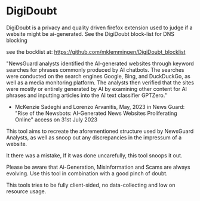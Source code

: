 # DigiDoubt
DigiDoubt is a privacy and quality driven firefox extension used to judge if a website might be ai-generated. See the DigiDoubt block-list for DNS blocking  

see the bocklist at: https://github.com/mklemmingen/DigiDoubt_blocklist

"NewsGuard analysts identified the AI-generated websites through keyword searches for phrases commonly produced by AI chatbots. 
The searches were conducted on the search engines Google, Bing, and DuckDuckGo, as well as a media monitoring platform. 
The analysts then verified that the sites were mostly or entirely generated by AI by examining other content for AI phrases and inputting articles into the AI text classifier GPTZero."
   - McKenzie Sadeghi and Lorenzo Arvanitis, May, 2023 in News Guard: "Rise of the Newsbots: AI-Generated News Websites Proliferating Online" access on 31st July 2023 

This tool aims to recreate the aforementioned structure used by NewsGuard Analysts, as well as snoop out any discrepancies in the impressum of a website.

It there was a mistake, If it was done uncarefully, this tool snoops it out.

Please be aware that Ai-Generation, Misinformation and Scams are always evolving. Use this tool in combination with a good pinch of doubt. 

This tools tries to be fully client-sided, no data-collecting and low on resource usage.
